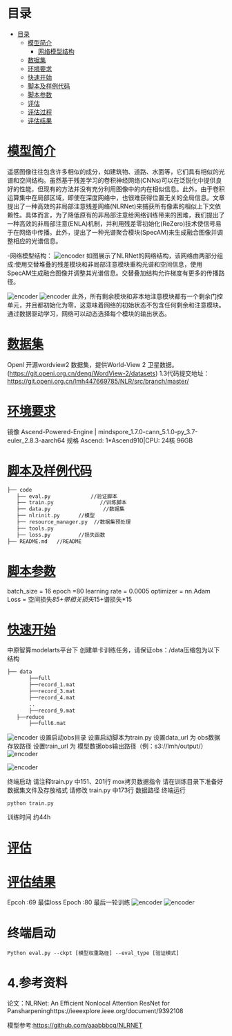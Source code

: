 # 目录
<!-- TOC -->

- [目录](#目录)
    - [模型简介](#模型简介)
        - [网络模型结构](#网络模型结构)
    - [数据集](#数据集)
    - [环境要求](#ENV)
    - [快速开始](#Start)
    - [脚本及样例代码](#Code)
    - [脚本参数](#param)
    - [评估](#eval)
    - [评估过程](#evalusage)
    - [评估结果](#evalresult)
<!-- /TOC -->
# [模型简介](#目录)
遥感图像往往包含许多相似的成分，如建筑物、道路、水面等，它们具有相似的光谱和空间结构。虽然基于残差学习的卷积神经网络(CNNs)可以在泛锐化中提供良好的性能，但现有的方法并没有充分利用图像中的内在相似信息。此外，由于卷积运算集中在局部区域，即使在深度网络中，也很难获得位置无关的全局信息。文章提出了一种高效的非局部注意残差网络(NLRNet)来捕获所有像素的相似上下文依赖性。具体而言，为了降低原有的非局部注意给网络训练带来的困难，我们提出了一种高效的非局部注意(ENLA)机制，并利用残差零初始化(ReZero)技术使信号易于在网络中传播。此外，提出了一种光谱聚合模块(SpecAM)来生成融合图像并调整相应的光谱信息。

-网络模型结构：
![encoder](imgs/net.JPG)
如图展示了NLRNet的网络结构，该网络由两部分组成:使用交替堆叠的残差模块和非局部注意模块重构光谱和空间信息，使用SpecAM生成融合图像并调整其光谱信息。交替叠加结构允许梯度有更多的传播路径。

![encoder](imgs/net2.JPG)
![encoder](imgs/net3.JPG) 
此外，所有剩余模块和非本地注意模块都有一个剩余门控单元，并且都初始化为零，这意味着网络的初始状态不包含任何剩余和注意模块。通过数据驱动学习，网络可以动态选择每个模块的输出状态。

# [数据集](#数据集)
Openl 开源wordview2 数据集，提供World-View 2 卫星数据。(https://git.openi.org.cn/deng/WordView-2/datasets)
1.3代码提交地址：
https://git.openi.org.cn/lmh447669785/NLR/src/branch/master/
# [环境要求](#环境要求)
镜像 Ascend-Powered-Engine | mindspore_1.7.0-cann_5.1.0-py_3.7-euler_2.8.3-aarch64
规格	Ascend: 1*Ascend910|CPU: 24核 96GB
# [脚本及样例代码](#Code)
 ```bash
├── code
    ├── eval.py				//验证脚本  
    ├── train.py               //训练脚本     						
    ├── data.py					//数据集
    ├── nlrinit.py		//模型
    ├── resource_manager.py  //数据集预处理
    ├── tools.py
    ├── loss.py  		//损失函数
├── README.md   //README 
```


# [脚本参数](#param)
batch_size = 16
epoch =80
learning rate = 0.0005
optimizer = nn.Adam
Loss = 空间损失*85+带相关损失*15+谱损失*15
# [快速开始](#Start)
中原智算modelarts平台下 创建单卡训练任务，请保证obs：/data压缩包为以下结构
 ```bash
├── data		       				
        ├──full    
        ├──record_1.mat
        ├──record_3.mat
        ├──record_4.mat
        ..
        ├──record_9.mat
    ├──reduce
        ├──full6.mat   
 ``` 
![encoder](imgs/train3.JPG) 
设置启动obs目录
设置启动脚本为train.py
设置data_url 为 obs数据存放路径
设置train_url 为 模型数据obs输出路径（例：s3://lmh/output/）
![encoder](imgs/train.JPG) 

![encoder](imgs/train2.JPG) 

终端启动
请注释train.py 中151、201行 mox拷贝数据指令
请在训练目录下准备好数据集文件及存放格式
请修改 train.py 中173行 数据路径
终端运行 
```shell
python train.py
```

训练时间 约44h


# [评估](#eval)
# [评估结果](#evalresult)
Epcoh :69 最佳loss
Epoch :80 最后一轮训练
![encoder](imgs/qnr.JPG) 
![encoder](imgs/erags.JPG) 
# 终端启动
```shell
Python eval.py --ckpt [模型权重路径] --eval_type [验证模式]
```

# 4.参考资料
论文：NLRNet: An Efficient Nonlocal Attention ResNet for Pansharpeninghttps://ieeexplore.ieee.org/document/9392108

模型参考:https://github.com/aaabbbcq/NLRNET
